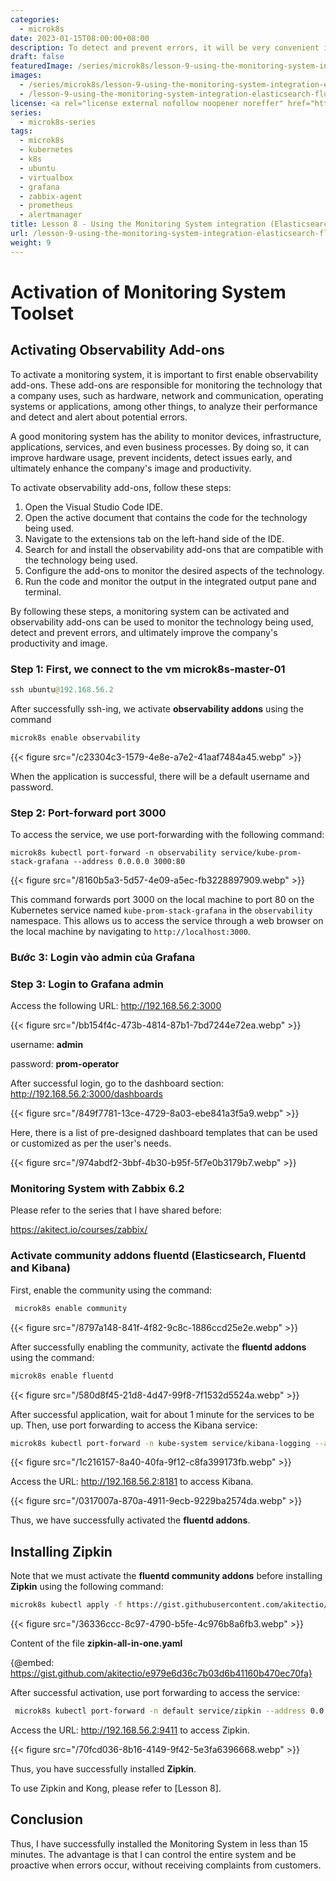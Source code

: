 ```yaml
---
categories:
  - microk8s
date: 2023-01-15T08:00:00+08:00
description: To detect and prevent errors, it will be very convenient if there is a good monitoring tool. Monitoring systems are responsible for monitoring the technology that a company uses (hardware, network and communication, operating system or application, among others) to analyze its performance, and detect and alert about potential errors. A good monitoring system is capable of monitoring devices, infrastructure, applications, services, and even business processes.
draft: false
featuredImage: /series/microk8s/lesson-9-using-the-monitoring-system-integration-elasticsearch-fluentd-and-kibana-grafana-zipkin-of-microk8s.webp
images:
  - /series/microk8s/lesson-9-using-the-monitoring-system-integration-elasticsearch-fluentd-and-kibana-grafana-zipkin-of-microk8s.webp
  - /lesson-9-using-the-monitoring-system-integration-elasticsearch-fluentd-and-kibana-grafana-zipkin-of-microk8s/images/index.en.png
license: <a rel="license external nofollow noopener noreffer" href="https://creativecommons.org/licenses/by-nc/4.0/" target="_blank">CC BY-NC 4.0</a>
series:
  - microk8s-series
tags:
  - microk8s
  - kubernetes
  - k8s
  - ubuntu
  - virtualbox
  - grafana
  - zabbix-agent
  - prometheus
  - alertmanager
title: Lesson 8 - Using the Monitoring System integration (Elasticsearch, Fluentd and Kibana, Grafana, Zipkin) of Microk8s
url: /lesson-9-using-the-monitoring-system-integration-elasticsearch-fluentd-and-kibana-grafana-zipkin-of-microk8s
weight: 9
---
```


# Activation of Monitoring System Toolset

## Activating Observability Add-ons

To activate a monitoring system, it is important to first enable observability add-ons. These add-ons are responsible for monitoring the technology that a company uses, such as hardware, network and communication, operating systems or applications, among other things, to analyze their performance and detect and alert about potential errors.

A good monitoring system has the ability to monitor devices, infrastructure, applications, services, and even business processes. By doing so, it can improve hardware usage, prevent incidents, detect issues early, and ultimately enhance the company's image and productivity.

To activate observability add-ons, follow these steps:

1. Open the Visual Studio Code IDE.
2. Open the active document that contains the code for the technology being used.
3. Navigate to the extensions tab on the left-hand side of the IDE.
4. Search for and install the observability add-ons that are compatible with the technology being used.
5. Configure the add-ons to monitor the desired aspects of the technology.
6. Run the code and monitor the output in the integrated output pane and terminal.

By following these steps, a monitoring system can be activated and observability add-ons can be used to monitor the technology being used, detect and prevent errors, and ultimately improve the company's productivity and image.

### Step 1: First, we connect to the vm **microk8s-master-01**

```java
ssh ubuntu@192.168.56.2
```

After successfully ssh-ing, we activate **observability addons** using the command

```markdown
microk8s enable observability
```

{{< figure src="/c23304c3-1579-4e8e-a7e2-41aaf7484a45.webp" >}}

When the application is successful, there will be a default username and password.

### Step 2: Port-forward port 3000

To access the service, we use port-forwarding with the following command:

```shell
microk8s kubectl port-forward -n observability service/kube-prom-stack-grafana --address 0.0.0.0 3000:80
```

{{< figure src="/8160b5a3-5d57-4e09-a5ec-fb3228897909.webp" >}}

This command forwards port 3000 on the local machine to port 80 on the Kubernetes service named `kube-prom-stack-grafana` in the `observability` namespace. This allows us to access the service through a web browser on the local machine by navigating to `http://localhost:3000`.

### Bước 3: Login vào admin của Grafana

### Step 3: Login to Grafana admin

Access the following URL: http://192.168.56.2:3000

{{< figure src="/bb154f4c-473b-4814-87b1-7bd7244e72ea.webp" >}}

username: **admin**

password: **prom-operator**

After successful login, go to the dashboard section: http://192.168.56.2:3000/dashboards

{{< figure src="/849f7781-13ce-4729-8a03-ebe841a3f5a9.webp" >}}

Here, there is a list of pre-designed dashboard templates that can be used or customized as per the user's needs.

{{< figure src="/974abdf2-3bbf-4b30-b95f-5f7e0b3179b7.webp" >}}

### Monitoring System with Zabbix 6.2

Please refer to the series that I have shared before:

https://akitect.io/courses/zabbix/

### Activate community addons fluentd (Elasticsearch, Fluentd and Kibana)

First, enable the community using the command:

```bash
 microk8s enable community
```

{{< figure src="/8797a148-841f-4f82-9c8c-1886ccd25e2e.webp" >}}

After successfully enabling the community, activate the **fluentd addons** using the command:

```bash
microk8s enable fluentd
```

{{< figure src="/580d8f45-21d8-4d47-99f8-7f1532d5524a.webp" >}}

After successful application, wait for about 1 minute for the services to be up. Then, use port forwarding to access the Kibana service:

```bash
microk8s kubectl port-forward -n kube-system service/kibana-logging --address 0.0.0.0 8181:5601
```

{{< figure src="/1c216157-8a40-40fa-9f12-c8fa399173fb.webp" >}}

Access the URL: http://192.168.56.2:8181 to access Kibana.

{{< figure src="/0317007a-870a-4911-9ecb-9229ba2574da.webp" >}}

Thus, we have successfully activated the **fluentd addons**.

## Installing Zipkin

Note that we must activate the **fluentd community addons** before installing **Zipkin** using the following command:

```bash
microk8s kubectl apply -f https://gist.githubusercontent.com/akitectio/e979e6d36c7b03d6b41160b470ec70fa/raw/e8e71b14cbb013204262409aaa46a899a29ab64e/zipkin-all-in-one.yaml
```

{{< figure src="/36336ccc-8c97-4790-b5fe-4c976b8a6fb3.webp" >}}

Content of the file **zipkin-all-in-one.yaml**

{@embed: https://gist.github.com/akitectio/e979e6d36c7b03d6b41160b470ec70fa}

After successful activation, use port forwarding to access the service:

```bash
 microk8s kubectl port-forward -n default service/zipkin --address 0.0.0.0 9411:9411
```

Access the URL: http://192.168.56.2:9411 to access Zipkin.

{{< figure src="/70fcd036-8b16-4149-9f42-5e3fa6396668.webp" >}}

Thus, you have successfully installed **Zipkin**.

To use Zipkin and Kong, please refer to [Lesson 8].

## Conclusion

Thus, I have successfully installed the Monitoring System in less than 15 minutes. The advantage is that I can control the entire system and be proactive when errors occur, without receiving complaints from customers.
